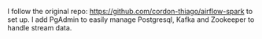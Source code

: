 I follow the original repo: https://github.com/cordon-thiago/airflow-spark to set up.
I add PgAdmin to easily manage Postgresql, Kafka and Zookeeper to handle stream data.

